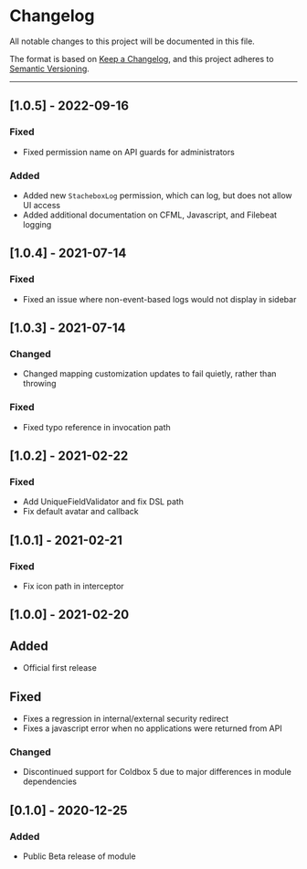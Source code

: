 # Changelog

All notable changes to this project will be documented in this file.

The format is based on [Keep a Changelog](https://keepachangelog.com/en/1.0.0/),
and this project adheres to [Semantic Versioning](https://semver.org/spec/v2.0.0.html).

----
## [1.0.5] - 2022-09-16

### Fixed
- Fixed permission name on API guards for administrators

### Added
- Added new `StacheboxLog` permission, which can log, but does not allow UI access
- Added additional documentation on CFML, Javascript, and Filebeat logging
## [1.0.4] - 2021-07-14

### Fixed
- Fixed an issue where non-event-based logs would not display in sidebar
## [1.0.3] - 2021-07-14

### Changed
- Changed mapping customization updates to fail quietly, rather than throwing
### Fixed
- Fixed typo reference in invocation path
## [1.0.2] - 2021-02-22

### Fixed
- Add UniqueFieldValidator and fix DSL path
- Fix default avatar and callback


## [1.0.1] - 2021-02-21

### Fixed
- Fix icon path in interceptor

## [1.0.0] - 2021-02-20

## Added
- Official first release
## Fixed
- Fixes a regression in internal/external security redirect
- Fixes a javascript error when no applications were returned from API
### Changed
- Discontinued support for Coldbox 5 due to major differences in module dependencies

## [0.1.0] - 2020-12-25

### Added
- Public Beta release of module


